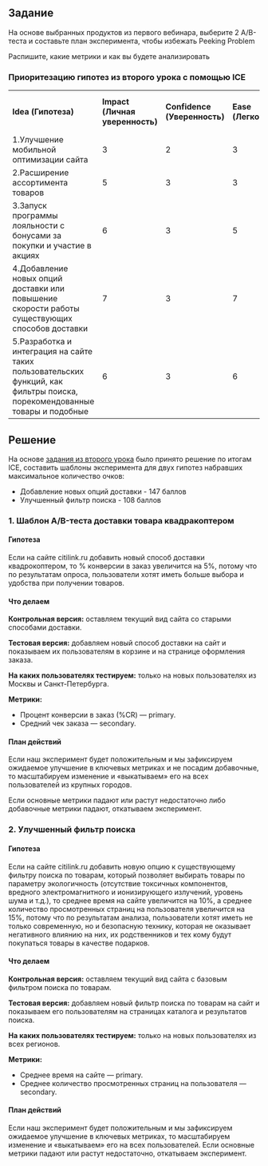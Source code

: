 ## Задание ##
На основе выбранных продуктов из первого вебинара, выберите 2 A/B-теста и составьте план эксперимента, чтобы избежать Peeking Problem

Распишите, какие метрики и как вы будете анализировать

### Приоритезацию гипотез из второго урока с помощью ICE ###
<table>
<tr><td><b>Idea (Гипотеза)</b></td><td><b>Impact (Личная уверенность)</b></td><td><b>Confidence (Уверенность)</b></td><td><b>Ease (Легкость)</b></td><td><b>ICE Score (I х С х E)</b></td></tr>
<tr><td>1.Улучшение мобильной оптимизации сайта</td><td>3</td><td>2</td><td>3</td><td>18</td></tr>
<tr><td>2.Расширение ассортимента товаров</td><td>5</td><td>3</td><td>3</td><td>45</td></tr>
<tr><td>3.Запуск программы лояльности с бонусами за покупки и участие в акциях</td><td>6</td><td>3</td><td>5</td><td>90</td></tr>
<tr><td>4.Добавление новых опций доставки или повышение скорости работы существующих способов доставки</td><td>7</td><td>3</td><td>7</td><td>147</td></tr>
<tr><td>5.Разработка и интеграция на сайте таких пользовательских функций, как фильтры поиска, порекомендованные товары и подобные</td><td>6</td><td>3</td><td>6</td><td>108</td></tr>
</table>

## Решение ##
На основе [задания из второго урока](https://github.com/allseenn/ab/blob/main/01.Tasks/01.docx) было принято решение по итогам ICE, составить шаблоны эксперимента для двух гипотез набравших максимальное количество очков: 
+ Добавление новых опций доставки - 147 баллов 
+ Улучшенный фильтр поиска - 108 баллов
### 1. Шаблон А/B-теста доставки товара квадракоптером ###

#### Гипотеза ####
Если на сайте citilink.ru добавить новый способ доставки квадрокоптером, то % конверсии в заказ увеличится на 5%, потому что по результатам опроса, пользователи хотят иметь больше выбора и удобства при получении товаров. 
#### Что делаем ####

**Контрольная версия:** оставляем текущий вид сайта со старыми способами доставки. 

**Тестовая версия:** добавляем новый способ доставки на сайт и показываем их пользователям в корзине и на странице оформления заказа. 

**На каких пользователях тестируем:** только на новых пользователях из Москвы и Санкт-Петербурга. 

**Метрики:**
+ Процент конверсии в заказ (%CR) — primary. 
+ Средний чек заказа — secondary. 

#### План действий ####
Если наш эксперимент будет положительным и мы зафиксируем ожидаемое улучшение в ключевых метриках и не посадим добавочные, то масштабируем изменение и «выкатываем» его на всех пользователей из крупных городов. 

Если основные метрики падают или растут недостаточно либо добавочные метрики падают, откатываем эксперимент.

### 2. Улучшенный фильтр поиска ###

#### Гипотеза ####
Если на сайте citilink.ru добавить новую опцию к существующему фильтру поиска по товарам, который позволяет выбирать товары по параметру экологичность (отсутствие токсичных компонентов, вредного электромагнитного и ионизирующего излучений, уровень шума и т.д.), то среднее время на сайте увеличится на 10%, а среднее количество просмотренных страниц на пользователя увеличится на 15%, потому что по результатам анализа, пользователи хотят иметь не только современную, но и безопасную технику, которая не оказывает негативного влиянию на них, их родственников и тех кому будут покупаться товары в качестве подарков. 

#### Что делаем ####

**Контрольная версия:** оставляем текущий вид сайта с базовым фильтром поиска по товарам. 

**Тестовая версия:** добавляем новый фильтр поиска по товарам на сайт и показываем его пользователям на страницах каталога и результатов поиска. 

**На каких пользователях тестируем:** только на новых пользователях из всех регионов. 

**Метрики:** 
+ Среднее время на сайте — primary. 
+ Среднее количество просмотренных страниц на пользователя — secondary. 

#### План действий ####
Если наш эксперимент будет положительным и мы зафиксируем ожидаемое улучшение в ключевых метриках, то масштабируем изменение и «выкатываем» его на всех пользователей. 
Если основные метрики падают или растут недостаточно, откатываем эксперимент.

